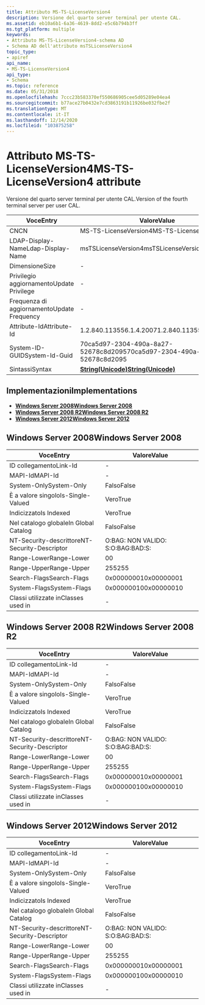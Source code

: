 ```yaml
---
title: Attributo MS-TS-LicenseVersion4
description: Versione del quarto server terminal per utente CAL.
ms.assetid: eb10a6b1-6a36-4619-8dd2-e5c6b794b3ff
ms.tgt_platform: multiple
keywords:
- Attributo MS-TS-LicenseVersion4-schema AD
- Schema AD dell'attributo msTSLicenseVersion4
topic_type:
- apiref
api_name:
- MS-TS-LicenseVersion4
api_type:
- Schema
ms.topic: reference
ms.date: 05/31/2018
ms.openlocfilehash: 7ccc23b583370ef550686905cee5d05289e04ea4
ms.sourcegitcommit: b77ace27b0432e7cd3863191b11926be032fbe2f
ms.translationtype: MT
ms.contentlocale: it-IT
ms.lasthandoff: 12/14/2020
ms.locfileid: "103875258"
---
```

# <a name="ms-ts-licenseversion4-attribute"></a><span data-ttu-id="d4570-105">Attributo MS-TS-LicenseVersion4</span><span class="sxs-lookup"><span data-stu-id="d4570-105">MS-TS-LicenseVersion4 attribute</span></span>

<span data-ttu-id="d4570-106">Versione del quarto server terminal per utente CAL.</span><span class="sxs-lookup"><span data-stu-id="d4570-106">Version of the fourth terminal server per user CAL.</span></span>



| <span data-ttu-id="d4570-107">Voce</span><span class="sxs-lookup"><span data-stu-id="d4570-107">Entry</span></span> | <span data-ttu-id="d4570-108">Valore</span><span class="sxs-lookup"><span data-stu-id="d4570-108">Value</span></span> |
|-------------------|---------------------------------------------|
| <span data-ttu-id="d4570-109">CN</span><span class="sxs-lookup"><span data-stu-id="d4570-109">CN</span></span>                | <span data-ttu-id="d4570-110">MS-TS-LicenseVersion4</span><span class="sxs-lookup"><span data-stu-id="d4570-110">MS-TS-LicenseVersion4</span></span>                       |
| <span data-ttu-id="d4570-111">LDAP-Display-Name</span><span class="sxs-lookup"><span data-stu-id="d4570-111">Ldap-Display-Name</span></span> | <span data-ttu-id="d4570-112">msTSLicenseVersion4</span><span class="sxs-lookup"><span data-stu-id="d4570-112">msTSLicenseVersion4</span></span>                         |
| <span data-ttu-id="d4570-113">Dimensione</span><span class="sxs-lookup"><span data-stu-id="d4570-113">Size</span></span>              | \-                                          |
| <span data-ttu-id="d4570-114">Privilegio aggiornamento</span><span class="sxs-lookup"><span data-stu-id="d4570-114">Update Privilege</span></span>  | \-                                          |
| <span data-ttu-id="d4570-115">Frequenza di aggiornamento</span><span class="sxs-lookup"><span data-stu-id="d4570-115">Update Frequency</span></span>  | \-                                          |
| <span data-ttu-id="d4570-116">Attribute-Id</span><span class="sxs-lookup"><span data-stu-id="d4570-116">Attribute-Id</span></span>      | <span data-ttu-id="d4570-117">1.2.840.113556.1.4.2007</span><span class="sxs-lookup"><span data-stu-id="d4570-117">1.2.840.113556.1.4.2007</span></span>                     |
| <span data-ttu-id="d4570-118">System-ID-GUID</span><span class="sxs-lookup"><span data-stu-id="d4570-118">System-Id-Guid</span></span>    | <span data-ttu-id="d4570-119">70ca5d97-2304-490a-8a27-52678c8d2095</span><span class="sxs-lookup"><span data-stu-id="d4570-119">70ca5d97-2304-490a-8a27-52678c8d2095</span></span>        |
| <span data-ttu-id="d4570-120">Sintassi</span><span class="sxs-lookup"><span data-stu-id="d4570-120">Syntax</span></span>            | [<span data-ttu-id="d4570-121">**String(Unicode)**</span><span class="sxs-lookup"><span data-stu-id="d4570-121">**String(Unicode)**</span></span>](s-string-unicode.md) |



## <a name="implementations"></a><span data-ttu-id="d4570-122">Implementazioni</span><span class="sxs-lookup"><span data-stu-id="d4570-122">Implementations</span></span>

-   [<span data-ttu-id="d4570-123">**Windows Server 2008**</span><span class="sxs-lookup"><span data-stu-id="d4570-123">**Windows Server 2008**</span></span>](#windows-server-2008)
-   [<span data-ttu-id="d4570-124">**Windows Server 2008 R2**</span><span class="sxs-lookup"><span data-stu-id="d4570-124">**Windows Server 2008 R2**</span></span>](#windows-server-2008-r2)
-   [<span data-ttu-id="d4570-125">**Windows Server 2012**</span><span class="sxs-lookup"><span data-stu-id="d4570-125">**Windows Server 2012**</span></span>](#windows-server-2012)

## <a name="windows-server-2008"></a><span data-ttu-id="d4570-126">Windows Server 2008</span><span class="sxs-lookup"><span data-stu-id="d4570-126">Windows Server 2008</span></span>



| <span data-ttu-id="d4570-127">Voce</span><span class="sxs-lookup"><span data-stu-id="d4570-127">Entry</span></span> | <span data-ttu-id="d4570-128">Valore</span><span class="sxs-lookup"><span data-stu-id="d4570-128">Value</span></span> |
|------------------------|--------------|
| <span data-ttu-id="d4570-129">ID collegamento</span><span class="sxs-lookup"><span data-stu-id="d4570-129">Link-Id</span></span>                | \-           |
| <span data-ttu-id="d4570-130">MAPI-Id</span><span class="sxs-lookup"><span data-stu-id="d4570-130">MAPI-Id</span></span>                | \-           |
| <span data-ttu-id="d4570-131">System-Only</span><span class="sxs-lookup"><span data-stu-id="d4570-131">System-Only</span></span>            | <span data-ttu-id="d4570-132">Falso</span><span class="sxs-lookup"><span data-stu-id="d4570-132">False</span></span>        |
| <span data-ttu-id="d4570-133">È a valore singolo</span><span class="sxs-lookup"><span data-stu-id="d4570-133">Is-Single-Valued</span></span>       | <span data-ttu-id="d4570-134">Vero</span><span class="sxs-lookup"><span data-stu-id="d4570-134">True</span></span>         |
| <span data-ttu-id="d4570-135">Indicizzato</span><span class="sxs-lookup"><span data-stu-id="d4570-135">Is Indexed</span></span>             | <span data-ttu-id="d4570-136">Vero</span><span class="sxs-lookup"><span data-stu-id="d4570-136">True</span></span>         |
| <span data-ttu-id="d4570-137">Nel catalogo globale</span><span class="sxs-lookup"><span data-stu-id="d4570-137">In Global Catalog</span></span>      | <span data-ttu-id="d4570-138">Falso</span><span class="sxs-lookup"><span data-stu-id="d4570-138">False</span></span>        |
| <span data-ttu-id="d4570-139">NT-Security-descrittore</span><span class="sxs-lookup"><span data-stu-id="d4570-139">NT-Security-Descriptor</span></span> | <span data-ttu-id="d4570-140">O:BAG: NON VALIDO: S:</span><span class="sxs-lookup"><span data-stu-id="d4570-140">O:BAG:BAD:S:</span></span> |
| <span data-ttu-id="d4570-141">Range-Lower</span><span class="sxs-lookup"><span data-stu-id="d4570-141">Range-Lower</span></span>            | <span data-ttu-id="d4570-142">0</span><span class="sxs-lookup"><span data-stu-id="d4570-142">0</span></span>            |
| <span data-ttu-id="d4570-143">Range-Upper</span><span class="sxs-lookup"><span data-stu-id="d4570-143">Range-Upper</span></span>            | <span data-ttu-id="d4570-144">255</span><span class="sxs-lookup"><span data-stu-id="d4570-144">255</span></span>          |
| <span data-ttu-id="d4570-145">Search-Flags</span><span class="sxs-lookup"><span data-stu-id="d4570-145">Search-Flags</span></span>           | <span data-ttu-id="d4570-146">0x00000001</span><span class="sxs-lookup"><span data-stu-id="d4570-146">0x00000001</span></span>   |
| <span data-ttu-id="d4570-147">System-Flags</span><span class="sxs-lookup"><span data-stu-id="d4570-147">System-Flags</span></span>           | <span data-ttu-id="d4570-148">0x00000010</span><span class="sxs-lookup"><span data-stu-id="d4570-148">0x00000010</span></span>   |
| <span data-ttu-id="d4570-149">Classi utilizzate in</span><span class="sxs-lookup"><span data-stu-id="d4570-149">Classes used in</span></span>        | \-           |



## <a name="windows-server-2008-r2"></a><span data-ttu-id="d4570-150">Windows Server 2008 R2</span><span class="sxs-lookup"><span data-stu-id="d4570-150">Windows Server 2008 R2</span></span>



| <span data-ttu-id="d4570-151">Voce</span><span class="sxs-lookup"><span data-stu-id="d4570-151">Entry</span></span> | <span data-ttu-id="d4570-152">Valore</span><span class="sxs-lookup"><span data-stu-id="d4570-152">Value</span></span> |
|------------------------|--------------|
| <span data-ttu-id="d4570-153">ID collegamento</span><span class="sxs-lookup"><span data-stu-id="d4570-153">Link-Id</span></span>                | \-           |
| <span data-ttu-id="d4570-154">MAPI-Id</span><span class="sxs-lookup"><span data-stu-id="d4570-154">MAPI-Id</span></span>                | \-           |
| <span data-ttu-id="d4570-155">System-Only</span><span class="sxs-lookup"><span data-stu-id="d4570-155">System-Only</span></span>            | <span data-ttu-id="d4570-156">Falso</span><span class="sxs-lookup"><span data-stu-id="d4570-156">False</span></span>        |
| <span data-ttu-id="d4570-157">È a valore singolo</span><span class="sxs-lookup"><span data-stu-id="d4570-157">Is-Single-Valued</span></span>       | <span data-ttu-id="d4570-158">Vero</span><span class="sxs-lookup"><span data-stu-id="d4570-158">True</span></span>         |
| <span data-ttu-id="d4570-159">Indicizzato</span><span class="sxs-lookup"><span data-stu-id="d4570-159">Is Indexed</span></span>             | <span data-ttu-id="d4570-160">Vero</span><span class="sxs-lookup"><span data-stu-id="d4570-160">True</span></span>         |
| <span data-ttu-id="d4570-161">Nel catalogo globale</span><span class="sxs-lookup"><span data-stu-id="d4570-161">In Global Catalog</span></span>      | <span data-ttu-id="d4570-162">Falso</span><span class="sxs-lookup"><span data-stu-id="d4570-162">False</span></span>        |
| <span data-ttu-id="d4570-163">NT-Security-descrittore</span><span class="sxs-lookup"><span data-stu-id="d4570-163">NT-Security-Descriptor</span></span> | <span data-ttu-id="d4570-164">O:BAG: NON VALIDO: S:</span><span class="sxs-lookup"><span data-stu-id="d4570-164">O:BAG:BAD:S:</span></span> |
| <span data-ttu-id="d4570-165">Range-Lower</span><span class="sxs-lookup"><span data-stu-id="d4570-165">Range-Lower</span></span>            | <span data-ttu-id="d4570-166">0</span><span class="sxs-lookup"><span data-stu-id="d4570-166">0</span></span>            |
| <span data-ttu-id="d4570-167">Range-Upper</span><span class="sxs-lookup"><span data-stu-id="d4570-167">Range-Upper</span></span>            | <span data-ttu-id="d4570-168">255</span><span class="sxs-lookup"><span data-stu-id="d4570-168">255</span></span>          |
| <span data-ttu-id="d4570-169">Search-Flags</span><span class="sxs-lookup"><span data-stu-id="d4570-169">Search-Flags</span></span>           | <span data-ttu-id="d4570-170">0x00000001</span><span class="sxs-lookup"><span data-stu-id="d4570-170">0x00000001</span></span>   |
| <span data-ttu-id="d4570-171">System-Flags</span><span class="sxs-lookup"><span data-stu-id="d4570-171">System-Flags</span></span>           | <span data-ttu-id="d4570-172">0x00000010</span><span class="sxs-lookup"><span data-stu-id="d4570-172">0x00000010</span></span>   |
| <span data-ttu-id="d4570-173">Classi utilizzate in</span><span class="sxs-lookup"><span data-stu-id="d4570-173">Classes used in</span></span>        | \-           |



## <a name="windows-server-2012"></a><span data-ttu-id="d4570-174">Windows Server 2012</span><span class="sxs-lookup"><span data-stu-id="d4570-174">Windows Server 2012</span></span>



| <span data-ttu-id="d4570-175">Voce</span><span class="sxs-lookup"><span data-stu-id="d4570-175">Entry</span></span> | <span data-ttu-id="d4570-176">Valore</span><span class="sxs-lookup"><span data-stu-id="d4570-176">Value</span></span> |
|------------------------|--------------|
| <span data-ttu-id="d4570-177">ID collegamento</span><span class="sxs-lookup"><span data-stu-id="d4570-177">Link-Id</span></span>                | \-           |
| <span data-ttu-id="d4570-178">MAPI-Id</span><span class="sxs-lookup"><span data-stu-id="d4570-178">MAPI-Id</span></span>                | \-           |
| <span data-ttu-id="d4570-179">System-Only</span><span class="sxs-lookup"><span data-stu-id="d4570-179">System-Only</span></span>            | <span data-ttu-id="d4570-180">Falso</span><span class="sxs-lookup"><span data-stu-id="d4570-180">False</span></span>        |
| <span data-ttu-id="d4570-181">È a valore singolo</span><span class="sxs-lookup"><span data-stu-id="d4570-181">Is-Single-Valued</span></span>       | <span data-ttu-id="d4570-182">Vero</span><span class="sxs-lookup"><span data-stu-id="d4570-182">True</span></span>         |
| <span data-ttu-id="d4570-183">Indicizzato</span><span class="sxs-lookup"><span data-stu-id="d4570-183">Is Indexed</span></span>             | <span data-ttu-id="d4570-184">Vero</span><span class="sxs-lookup"><span data-stu-id="d4570-184">True</span></span>         |
| <span data-ttu-id="d4570-185">Nel catalogo globale</span><span class="sxs-lookup"><span data-stu-id="d4570-185">In Global Catalog</span></span>      | <span data-ttu-id="d4570-186">Falso</span><span class="sxs-lookup"><span data-stu-id="d4570-186">False</span></span>        |
| <span data-ttu-id="d4570-187">NT-Security-descrittore</span><span class="sxs-lookup"><span data-stu-id="d4570-187">NT-Security-Descriptor</span></span> | <span data-ttu-id="d4570-188">O:BAG: NON VALIDO: S:</span><span class="sxs-lookup"><span data-stu-id="d4570-188">O:BAG:BAD:S:</span></span> |
| <span data-ttu-id="d4570-189">Range-Lower</span><span class="sxs-lookup"><span data-stu-id="d4570-189">Range-Lower</span></span>            | <span data-ttu-id="d4570-190">0</span><span class="sxs-lookup"><span data-stu-id="d4570-190">0</span></span>            |
| <span data-ttu-id="d4570-191">Range-Upper</span><span class="sxs-lookup"><span data-stu-id="d4570-191">Range-Upper</span></span>            | <span data-ttu-id="d4570-192">255</span><span class="sxs-lookup"><span data-stu-id="d4570-192">255</span></span>          |
| <span data-ttu-id="d4570-193">Search-Flags</span><span class="sxs-lookup"><span data-stu-id="d4570-193">Search-Flags</span></span>           | <span data-ttu-id="d4570-194">0x00000001</span><span class="sxs-lookup"><span data-stu-id="d4570-194">0x00000001</span></span>   |
| <span data-ttu-id="d4570-195">System-Flags</span><span class="sxs-lookup"><span data-stu-id="d4570-195">System-Flags</span></span>           | <span data-ttu-id="d4570-196">0x00000010</span><span class="sxs-lookup"><span data-stu-id="d4570-196">0x00000010</span></span>   |
| <span data-ttu-id="d4570-197">Classi utilizzate in</span><span class="sxs-lookup"><span data-stu-id="d4570-197">Classes used in</span></span>        | \-           |



 

 




